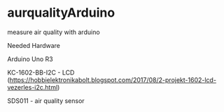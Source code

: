 # aurqualityArduino
measure air quality with arduino

Needed Hardware

Arduino Uno R3

KC-1602-BB-I2C - LCD (https://hobbielektronikabolt.blogspot.com/2017/08/2-projekt-1602-lcd-vezerles-i2c.html)

SDS011 - air quality sensor

